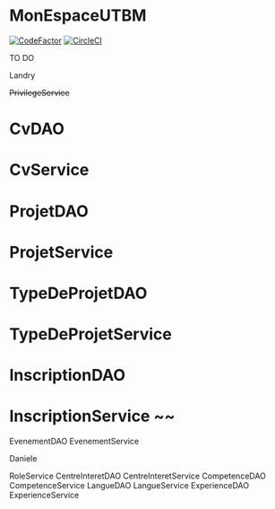 # MonEspaceUTBM
[![CodeFactor](https://www.codefactor.io/repository/github/nzodalandry/monespaceutbm/badge)](https://www.codefactor.io/repository/github/nzodalandry/monespaceutbm)
[![CircleCI](https://circleci.com/gh/nzodalandry/MonEspaceUTBM/tree/Prod.svg?style=shield&circle-token=61cc3f32c26806a9aeb9fdd9e13fc062be045ada)](https://circleci.com/gh/nzodalandry/MonEspaceUTBM/tree/Prod)

TO DO

Landry

~~PrivilegeService~~
# CvDAO
# CvService
# ProjetDAO
# ProjetService
# TypeDeProjetDAO
# TypeDeProjetService
# InscriptionDAO
# InscriptionService ~~
EvenementDAO
EvenementService

Daniele

RoleService
CentreInteretDAO
CentreInteretService
CompetenceDAO
CompetenceService
LangueDAO
LangueService
ExperienceDAO
ExperienceService
